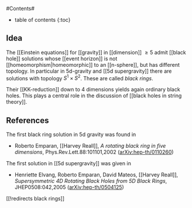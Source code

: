 
#Contents#
* table of contents
{:toc}

## Idea

The [[Einstein equations]] for [[gravity]] in [[dimension]] $\geq 5$ admit [[black hole]] solutions whose [[event horizon]] is not [[homeomorphism|homeomorphic]] to an [[n-sphere]], but has different topology. In particular in 5d-gravity and [[5d supergravity]] there are solutions with topology $S^1 \times S^2$. These are called _black rings_.

Their [[KK-reduction]] down to 4 dimensions yields again ordinary black holes. This plays a central role in the discussion of [[black holes in string theory]].

## References

The first black ring solution in 5d gravity was found in 

* Roberto Emparan, [[Harvey Reall]], _A rotating black ring in five dimensions_, Phys.Rev.Lett.88:101101,2002 ([arXiv:hep-th/0110260](https://arxiv.org/abs/hep-th/0110260))

The first solution in [[5d supergravity]] was given in 

* Henriette Elvang, Roberto Emparan, David Mateos, [[Harvey Reall]], _Supersymmetric 4D Rotating Black Holes from 5D Black Rings_, JHEP0508:042,2005 ([arXiv:hep-th/0504125](http://arxiv.org/abs/hep-th/0504125))

[[!redirects black rings]]
